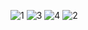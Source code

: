 ![1](https://user-images.githubusercontent.com/81680451/187061290-9d4c6d8d-3eb8-41bd-980e-297beaddc171.png)
![3](https://user-images.githubusercontent.com/81680451/187061294-9d15477a-d7a2-4dd4-9564-78d116386c67.png)
![4](https://user-images.githubusercontent.com/81680451/187061296-77d7e25f-2432-4ea3-85ba-e8a628c2503e.png)
![2](https://user-images.githubusercontent.com/81680451/187061300-3610cb42-f3c4-412e-ae59-7139051c3d7a.png)
